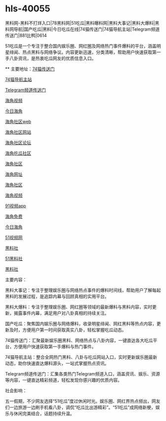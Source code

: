 # hls-40055
黑料网-黑料不打烊入口|78黑料网|51吃瓜|黑料曝料网|黑料大事记|黑料大爆料|黑料网导航|国产吃瓜|黑料|今日吃瓜在线|74猫传送门|74猫导航主站|Telegram频道传送门|881比鸭|0614

51吃瓜是一个专注于整合国内娱乐圈、网红圈及网络热门事件爆料的平台，涵盖明星绯闻、热点黑料与网络争议。内容更新迅速，分类清晰，帮助用户快速获取第一手八卦资讯，是热衷吃瓜网友的优质信息入口。

** 主要地址：<a href="https://74mao.com/">74猫传送门</a>

<a href="https://74mao.com/">74猫导航主站</a>

<a href="https://74mao.com/">Telegram频道传送门</a>

<a href="https://hj-225.pages.dev/">海角视频</a>

<a href="https://hj-229.pages.dev/">今日海角</a>

<a href="https://hj-230.pages.dev/">海角社区web</a>

<a href="https://hj-233.pages.dev/">海角社区网站</a>

<a href="https://hj-235.pages.dev/">海角社区论坛</a>

<a href="https://hj-237.pages.dev/">海角吃瓜社区</a>

<a href="https://hj-241.pages.dev/">海角社区</a>

<a href="https://hj-244.pages.dev/">海角网址</a>

<a href="https://hj-251.pages.dev/">海角社区</a>

<a href="https://hj-258.pages.dev/">海角视频</a>

<a href="https://hj-382.pages.dev/">91视频app</a>

<a href="https://hj-433.pages.dev/">海角免费</a>

<a href="https://hj-454.pages.dev/">今日海角</a>

<a href="https://hj-482.pages.dev/">51视频网</a>

<a href="https://hls-15.pages.dev/">黑料社</a>

<a href="https://hls-17.pages.dev/">51黑料社</a>

<a href="https://hls-19.pages.dev/">黑料社</a>

主要内容：

黑料大事记：专注于整理娱乐圈与网络热点事件的爆料时间线，帮助用户了解每起黑料的发展过程，是追踪内幕与回顾真相的实用平台。

黑料大爆料：专注于整理娱乐圈、网红圈等领域的最新爆料与黑料内容，实时更新，揭露事件内幕，满足用户对八卦真相的持续关注。

国产吃瓜：聚焦国内娱乐圈与网络爆料，收录明星绯闻、网红黑料等热点内容，更新及时，方便用户第一时间获取真实八卦，轻松掌握吃瓜动态。

74猫传送门：汇聚最新娱乐圈黑料、网络热点与八卦内容，一键直达各大吃瓜平台，方便用户快速获取第一手爆料与热门事件。

74猫导航主站：整合全网热门黑料、八卦与吃瓜网站入口，实时更新娱乐圈最新动态，助你快速直达爆料源头，一站式掌握热点资讯。

Telegram频道传送门：汇集各类热门Telegram频道入口，涵盖资讯、娱乐、资源等内容，一键直达精彩频道，轻松发现你感兴趣的优质内容。

社会影响：

五一假期，不少网友选择“51吃瓜”度过休闲时光。娱乐圈、网红界热点频出，网友们一边旅游一边刷手机看八卦，调侃“吃瓜比出游精彩”。“51吃瓜”成网络新梗，娱乐与休闲完美结合，话题持续升温。
